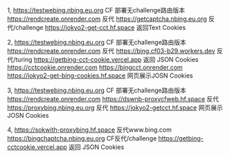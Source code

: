 1,
https://testwebing.nbing.eu.org CF 部署无challenge路由版本
https://rendcreate.onrender.com 反代 
https://getcaptcha.nbing.eu.org 反代/challenge
https://jokyo2-get-cct.hf.space 返回Text Cookies

2,
https://testwebing.nbing.eu.org CF 部署无challenge路由版本
https://rendcreate.onrender.com 反代
https://bing.cf03-b29.workers.dev 反代/turing
https://getbing-cct-cookie.vercel.app  返回 JSON Cookies
     https://cctcookie.onrender.com  https://bingcct.onrender.com 
https://jokyo2-get-bing-cookies.hf.space  网页展示JOSN Cookies

3,
https://testwebing.nbing.eu.org CF 部署无challenge路由版本
https://rendcreate.onrender.com https://dswnb-proxycfweb.hf.space 反代 
https://proxybing.nbing.eu.org 反代
https://jokyo2-getcct.hf.space 网页展示JOSN Cookies

4,
https://sokwith-proxybing.hf.space 反代www.bing.com
https://bingchaptcha.nbing.eu.org CF反代/challenge
https://getbing-cctcookie.vercel.app  返回 JSON Cookies
